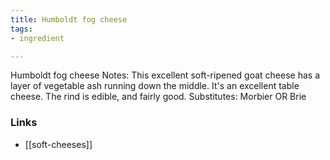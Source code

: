 ```yaml
---
title: Humboldt fog cheese
tags:
- ingredient

---
```

Humboldt fog cheese Notes: This excellent soft-ripened goat cheese has a layer of vegetable ash running down the middle. It's an excellent table cheese. The rind is edible, and fairly good. Substitutes: Morbier OR Brie

### Links

* [[soft-cheeses]]
